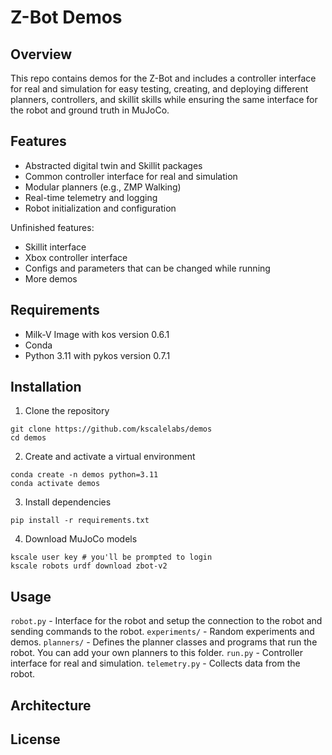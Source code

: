 # Z-Bot Demos

## Overview
This repo contains demos for the Z-Bot and includes a controller interface for real and simulation for easy testing, creating, and deploying different planners, controllers, and skillit skills while ensuring the same interface for the robot and ground truth in MuJoCo.

## Features
- Abstracted digital twin and Skillit packages
- Common controller interface for real and simulation
- Modular planners (e.g., ZMP Walking)
- Real-time telemetry and logging
- Robot initialization and configuration

Unfinished features:
- Skillit interface
- Xbox controller interface
- Configs and parameters that can be changed while running
- More demos

## Requirements

- Milk-V Image with kos version 0.6.1
- Conda
- Python 3.11 with pykos version 0.7.1


## Installation
1. Clone the repository
```
git clone https://github.com/kscalelabs/demos
cd demos
```
2. Create and activate a virtual environment
```
conda create -n demos python=3.11
conda activate demos
```

3. Install dependencies
```
pip install -r requirements.txt
```

4. Download MuJoCo models
```
kscale user key # you'll be prompted to login
kscale robots urdf download zbot-v2
```

## Usage

`robot.py` - Interface for the robot and setup the connection to the robot and sending commands to the robot.
`experiments/` - Random experiments and demos.
`planners/` - Defines the planner classes and programs that run the robot. You can add your own planners to this folder.
`run.py` - Controller interface for real and simulation.
`telemetry.py` - Collects data from the robot.

## Architecture


## License
